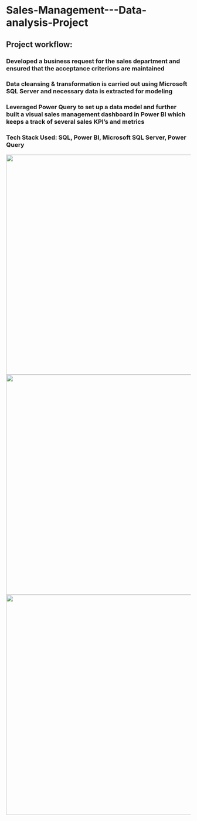# Sales-Management---Data-analysis-Project

## Project workflow:
### Developed a business request for the sales department and ensured that the acceptance criterions are maintained
### Data cleansing & transformation is carried out using Microsoft SQL Server and necessary data is extracted for modeling
### Leveraged Power Query to set up a data model and further built a visual sales management dashboard in Power BI which keeps a track of several sales KPI’s and metrics
### Tech Stack Used: SQL, Power BI, Microsoft SQL Server, Power Query



<img src="https://github.com/akshaybhatt0095/Sales-Management--Data-analysis-project/blob/main/Sales%20overview.png" width="1100" height="600">
<img src="https://github.com/akshaybhatt0095/Sales-Management--Data-analysis-project/blob/main/Customer%20details.png" width="1100" height="600">
<img src="https://github.com/akshaybhatt0095/Sales-Management--Data-analysis-project/blob/main/Product%20details.png" width="1100" height="600">
